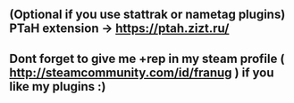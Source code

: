 ## (Optional if you use stattrak or nametag plugins) PTaH extension -> https://ptah.zizt.ru/

## Dont forget to give me +rep in my steam profile ( http://steamcommunity.com/id/franug ) if you like my plugins :)
